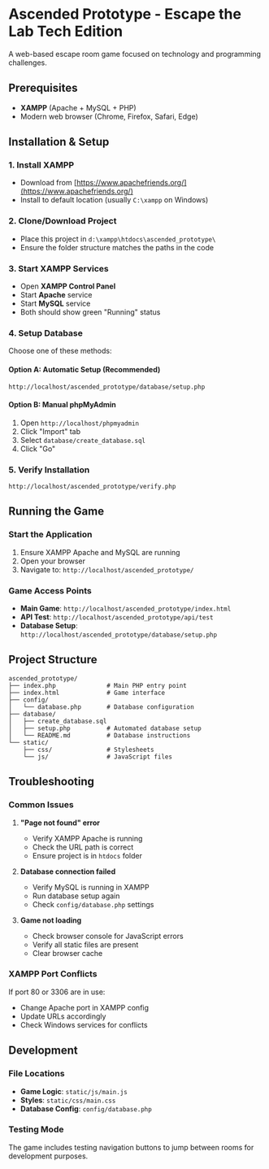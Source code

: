 # Ascended Prototype - Escape the Lab Tech Edition

A web-based escape room game focused on technology and programming challenges.

## Prerequisites

- **XAMPP** (Apache + MySQL + PHP)
- Modern web browser (Chrome, Firefox, Safari, Edge)

## Installation & Setup

### 1. Install XAMPP
- Download from [https://www.apachefriends.org/](https://www.apachefriends.org/)
- Install to default location (usually `C:\xampp` on Windows)

### 2. Clone/Download Project
- Place this project in `d:\xampp\htdocs\ascended_prototype\`
- Ensure the folder structure matches the paths in the code

### 3. Start XAMPP Services
- Open **XAMPP Control Panel**
- Start **Apache** service
- Start **MySQL** service
- Both should show green "Running" status

### 4. Setup Database
Choose one of these methods:

#### Option A: Automatic Setup (Recommended)
```
http://localhost/ascended_prototype/database/setup.php
```

#### Option B: Manual phpMyAdmin
1. Open `http://localhost/phpmyadmin`
2. Click "Import" tab
3. Select `database/create_database.sql`
4. Click "Go"

### 5. Verify Installation
```
http://localhost/ascended_prototype/verify.php
```

## Running the Game

### Start the Application
1. Ensure XAMPP Apache and MySQL are running
2. Open your browser
3. Navigate to: `http://localhost/ascended_prototype/`

### Game Access Points
- **Main Game**: `http://localhost/ascended_prototype/index.html`
- **API Test**: `http://localhost/ascended_prototype/api/test`
- **Database Setup**: `http://localhost/ascended_prototype/database/setup.php`

## Project Structure
```
ascended_prototype/
├── index.php              # Main PHP entry point
├── index.html             # Game interface
├── config/
│   └── database.php       # Database configuration
├── database/
│   ├── create_database.sql
│   ├── setup.php          # Automated database setup
│   └── README.md          # Database instructions
└── static/
    ├── css/               # Stylesheets
    └── js/                # JavaScript files
```

## Troubleshooting

### Common Issues

1. **"Page not found" error**
   - Verify XAMPP Apache is running
   - Check the URL path is correct
   - Ensure project is in `htdocs` folder

2. **Database connection failed**
   - Verify MySQL is running in XAMPP
   - Run database setup again
   - Check `config/database.php` settings

3. **Game not loading**
   - Check browser console for JavaScript errors
   - Verify all static files are present
   - Clear browser cache

### XAMPP Port Conflicts
If port 80 or 3306 are in use:
- Change Apache port in XAMPP config
- Update URLs accordingly
- Check Windows services for conflicts

## Development

### File Locations
- **Game Logic**: `static/js/main.js`
- **Styles**: `static/css/main.css`
- **Database Config**: `config/database.php`

### Testing Mode
The game includes testing navigation buttons to jump between rooms for development purposes.